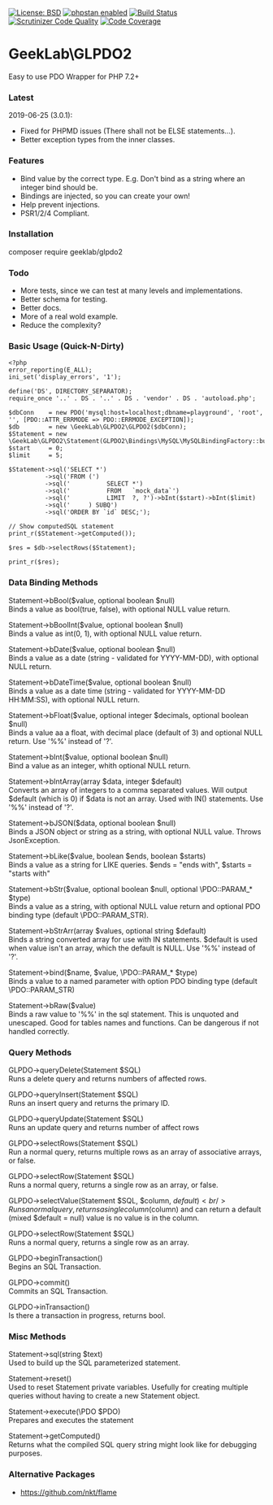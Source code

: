 [![License: BSD](https://img.shields.io/badge/License-BSD-yellow.svg)](https://opensource.org/licenses/https://opensource.org/licenses/BSD-3-Clause)
[![phpstan enabled](https://img.shields.io/badge/phpstan-enabled-green.svg)](https://github.com/phpstan/phpstan)
[![Build Status](https://scrutinizer-ci.com/g/ellisgl/GeekLab-GLPDO2/badges/build.png?b=master)](https://scrutinizer-ci.com/g/ellisgl/GeekLab-GLPDO2/build-status/master)
[![Scrutinizer Code Quality](https://scrutinizer-ci.com/g/ellisgl/GeekLab-GLPDO2/badges/quality-score.png?b=master)](https://scrutinizer-ci.com/g/ellisgl/GeekLab-GLPDO2/?branch=master)
[![Code Coverage](https://scrutinizer-ci.com/g/ellisgl/GeekLab-GLPDO2/badges/coverage.png?b=master)](https://scrutinizer-ci.com/g/ellisgl/GeekLab-GLPDO2/?branch=master)

GeekLab\GLPDO2
============

Easy to use PDO Wrapper for PHP 7.2+

### Latest
2019-06-25 (3.0.1):
* Fixed for PHPMD issues (There shall not be ELSE statements...).
* Better exception types from the inner classes.

### Features
* Bind value by the correct type. E.g. Don't bind as a string where an integer bind should be.
* Bindings are injected, so you can create your own!
* Help prevent injections.
* PSR1/2/4 Compliant.

### Installation
composer require geeklab/glpdo2

### Todo
* More tests, since we can test at many levels and implementations.
* Better schema for testing.
* Better docs.
* More of a real wold example.
* Reduce the complexity?

### Basic Usage (Quick-N-Dirty)

```
<?php
error_reporting(E_ALL);
ini_set('display_errors', '1');

define('DS', DIRECTORY_SEPARATOR);
require_once '..' . DS . '..' . DS . 'vendor' . DS . 'autoload.php';

$dbConn    = new PDO('mysql:host=localhost;dbname=playground', 'root', '', [PDO::ATTR_ERRMODE => PDO::ERRMODE_EXCEPTION]);
$db        = new \GeekLab\GLPDO2\GLPDO2($dbConn);
$Statement = new \GeekLab\GLPDO2\Statement(GLPDO2\Bindings\MySQL\MySQLBindingFactory::build());
$start     = 0;
$limit     = 5;

$Statement->sql('SELECT *')
          ->sql('FROM (')
          ->sql('          SELECT *')
          ->sql('          FROM   `mock_data`')
          ->sql('          LIMIT  ?, ?')->bInt($start)->bInt($limit)
          ->sql('     ) SUBQ')
          ->sql('ORDER BY `id` DESC;');

// Show computedSQL statement
print_r($Statement->getComputed());

$res = $db->selectRows($Statement);

print_r($res);
```

### Data Binding Methods
Statement->bBool($value, optional boolean $null)<br/>
Binds a value as bool(true, false), with optional NULL value return.

Statement->bBoolInt($value, optional boolean $null)<br/>
Binds a value as int(0, 1), with optional NULL value return.

Statement->bDate($value, optional boolean $null)<br/>
Binds a value as a date (string - validated for YYYY-MM-DD), with optional NULL return.

Statement->bDateTime($value, optional boolean $null)<br/>
Binds a value as a date time (string - validated for YYYY-MM-DD HH:MM:SS), with optional NULL return.

Statement->bFloat($value, optional integer $decimals, optional boolean $null)<br/>
Binds a value aa a float, with decimal place (default of 3) and optional NULL return. Use '%%' instead of '?'.

Statement->bInt($value, optional boolean $null)<br/>
Bind a value as an integer, whith optional NULL return.

Statement->bIntArray(array $data, integer $default)<br/>
Converts an array of integers to a comma separated values. Will output $default (which is 0) if $data is not an array. Used with IN() statements. Use '%%' instead of '?'.

Statement->bJSON($data, optional boolean $null)<br/>
Binds a JSON object or string as a string, with optional NULL value. Throws JsonException.

Statement->bLike($value, boolean $ends, boolean $starts)<br/>
Binds a value as a string for LIKE queries. $ends = "ends with", $starts = "starts with"

Statement->bStr($value, optional boolean $null, optional \PDO::PARAM_* $type)<br/>
Binds a value as a string, with optional NULL value return and optional PDO binding type (default \PDO::PARAM_STR).

Statement->bStrArr(array $values, optional string $default)<br/>
Binds a string converted array for use with IN statements. $default is used when value isn't an array, which the default is NULL. Use '%%' instead of '?'. 

Statement->bind($name, $value, \PDO::PARAM_* $type)<br/>
Binds a value to a named parameter with option PDO binding type (default \PDO::PARAM_STR)

Statement->bRaw($value)<br/>
Binds a raw value to '%%' in the sql statement. This is unquoted and unescaped. Good for tables names and functions. Can be dangerous if not handled correctly.

### Query Methods
GLPDO->queryDelete(Statement $SQL)<br/>
Runs a delete query and returns numbers of affected rows.

GLPDO->queryInsert(Statement $SQL)<br/>
Runs an insert query and returns the primary ID.

GLPDO->queryUpdate(Statement $SQL)<br/>
Runs an update query and returns number of affect rows

GLPDO->selectRows(Statement $SQL)<br/>
Run a normal query, returns multiple rows as an array of associative arrays, or false.

GLPDO->selectRow(Statement $SQL)<br/>
Runs a normal query, returns a single row as an array, or false.

GLPDO->selectValue(Statement $SQL, $column, $default)<br/>
Runs a normal query, returns a single column ($column) and can return a default (mixed $default = null) value is no value is in the column.

GLPDO->selectRow(Statement $SQL)<br/>
Runs a normal query, returns a single row as an array.

GLPDO->beginTransaction()<br/>
Begins an SQL Transaction.

GLPDO->commit()<br/>
Commits an SQL Transaction.

GLPDO->inTransaction()<br/>
Is there a transaction in progress, returns bool.

### Misc Methods
Statement->sql(string $text)<br/>
Used to build up the SQL parameterized statement.

Statement->reset()<br/>
Used to reset Statement private variables. Usefully for creating multiple queries without having to create a new Statement object.

Statement->execute(\PDO $PDO)<br/>
Prepares and executes the statement

Statement->getComputed()<br/>
Returns what the compiled SQL query string might look like for debugging purposes.

### Alternative Packages
* https://github.com/nkt/flame
